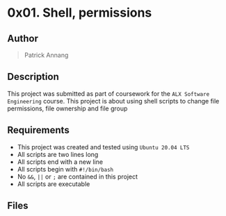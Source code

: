 # 0x01. Shell, permissions

## Author

> Patrick Annang

## Description

This project was submitted as part of coursework for the `ALX Software Engineering` course.
This project is about using shell scripts to change file permissions, file ownership and file group

## Requirements

- This project was created and tested using `Ubuntu 20.04 LTS`
- All scripts are two lines long
- All scripts end with a new line
- All scripts begin with `#!/bin/bash`
- No `&&`, `||` or `;` are contained in this project
- All scripts are executable

## Files
